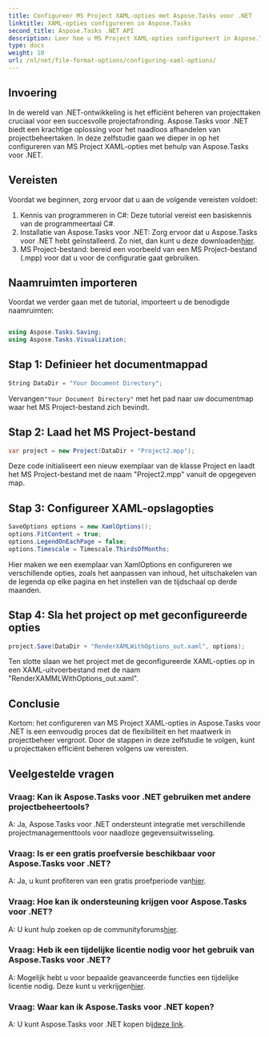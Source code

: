 ```yaml
---
title: Configureer MS Project XAML-opties met Aspose.Tasks voor .NET
linktitle: XAML-opties configureren in Aspose.Tasks
second_title: Aspose.Tasks .NET API
description: Leer hoe u MS Project XAML-opties configureert in Aspose.Tasks voor .NET. Verbeter de flexibiliteit en het maatwerk van projectbeheer met stapsgewijze begeleiding.
type: docs
weight: 10
url: /nl/net/file-format-options/configuring-xaml-options/
---
```

## Invoering
In de wereld van .NET-ontwikkeling is het efficiënt beheren van projecttaken cruciaal voor een succesvolle projectafronding. Aspose.Tasks voor .NET biedt een krachtige oplossing voor het naadloos afhandelen van projectbeheertaken. In deze zelfstudie gaan we dieper in op het configureren van MS Project XAML-opties met behulp van Aspose.Tasks voor .NET. 
## Vereisten
Voordat we beginnen, zorg ervoor dat u aan de volgende vereisten voldoet:
1. Kennis van programmeren in C#: Deze tutorial vereist een basiskennis van de programmeertaal C#.
2.  Installatie van Aspose.Tasks voor .NET: Zorg ervoor dat u Aspose.Tasks voor .NET hebt geïnstalleerd. Zo niet, dan kunt u deze downloaden[hier](https://releases.aspose.com/tasks/net/).
3. MS Project-bestand: bereid een voorbeeld van een MS Project-bestand (.mpp) voor dat u voor de configuratie gaat gebruiken.
## Naamruimten importeren
Voordat we verder gaan met de tutorial, importeert u de benodigde naamruimten:
```csharp

using Aspose.Tasks.Saving;
using Aspose.Tasks.Visualization;
```
## Stap 1: Definieer het documentmappad
```csharp
String DataDir = "Your Document Directory";
```
 Vervangen`"Your Document Directory"` met het pad naar uw documentmap waar het MS Project-bestand zich bevindt.
## Stap 2: Laad het MS Project-bestand
```csharp
var project = new Project(DataDir + "Project2.mpp");
```
Deze code initialiseert een nieuw exemplaar van de klasse Project en laadt het MS Project-bestand met de naam "Project2.mpp" vanuit de opgegeven map.
## Stap 3: Configureer XAML-opslagopties
```csharp
SaveOptions options = new XamlOptions();
options.FitContent = true;
options.LegendOnEachPage = false;
options.Timescale = Timescale.ThirdsOfMonths;
```
Hier maken we een exemplaar van XamlOptions en configureren we verschillende opties, zoals het aanpassen van inhoud, het uitschakelen van de legenda op elke pagina en het instellen van de tijdschaal op derde maanden.
## Stap 4: Sla het project op met geconfigureerde opties
```csharp
project.Save(DataDir + "RenderXAMLWithOptions_out.xaml", options);
```
Ten slotte slaan we het project met de geconfigureerde XAML-opties op in een XAML-uitvoerbestand met de naam "RenderXAMMLWithOptions_out.xaml".
## Conclusie
Kortom: het configureren van MS Project XAML-opties in Aspose.Tasks voor .NET is een eenvoudig proces dat de flexibiliteit en het maatwerk in projectbeheer vergroot. Door de stappen in deze zelfstudie te volgen, kunt u projecttaken efficiënt beheren volgens uw vereisten.

## Veelgestelde vragen

### Vraag: Kan ik Aspose.Tasks voor .NET gebruiken met andere projectbeheertools?

A: Ja, Aspose.Tasks voor .NET ondersteunt integratie met verschillende projectmanagementtools voor naadloze gegevensuitwisseling.

### Vraag: Is er een gratis proefversie beschikbaar voor Aspose.Tasks voor .NET?

 A: Ja, u kunt profiteren van een gratis proefperiode van[hier](https://releases.aspose.com/).

### Vraag: Hoe kan ik ondersteuning krijgen voor Aspose.Tasks voor .NET?

 A: U kunt hulp zoeken op de communityforums[hier](https://forum.aspose.com/c/tasks/15).

### Vraag: Heb ik een tijdelijke licentie nodig voor het gebruik van Aspose.Tasks voor .NET?

 A: Mogelijk hebt u voor bepaalde geavanceerde functies een tijdelijke licentie nodig. Deze kunt u verkrijgen[hier](https://purchase.aspose.com/temporary-license/).

### Vraag: Waar kan ik Aspose.Tasks voor .NET kopen?

 A: U kunt Aspose.Tasks voor .NET kopen bij[deze link](https://purchase.aspose.com/buy).